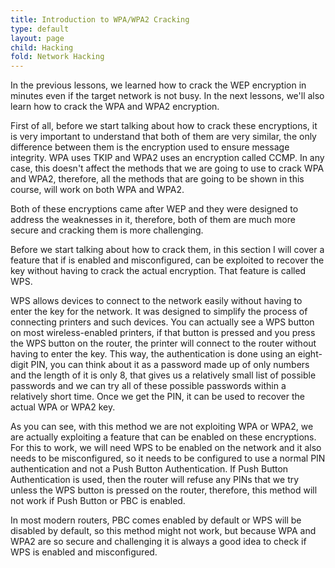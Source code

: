 ```yaml
---
title: Introduction to WPA/WPA2 Cracking
type: default
layout: page
child: Hacking
fold: Network Hacking
---
```


In the previous lessons, we learned how to crack the WEP encryption in minutes
even if the target network is not busy. In the next lessons, we'll also learn
how to crack the WPA and WPA2 encryption.

First of all, before we start talking about how to crack these encryptions, it
is very important to understand that both of them are very similar, the only
difference between them is the encryption used to ensure message integrity. WPA
uses TKIP and WPA2 uses an encryption called CCMP. In any case, this doesn't
affect the methods that we are going to use to crack WPA and WPA2, therefore,
all the methods that are going to be shown in this course, will work on both WPA
and WPA2.

Both of these encryptions came after WEP and they were designed to address the
weaknesses in it, therefore, both of them are much more secure and cracking them
is more challenging.

Before we start talking about how to crack them, in this section I will cover a
feature that if is enabled and misconfigured, can be exploited to recover the
key without having to crack the actual encryption. That feature is called WPS.

WPS allows devices to connect to the network easily without having to enter the
key for the network. It was designed to simplify the process of connecting
printers and such devices. You can actually see a WPS button on most
wireless-enabled printers, if that button is pressed and you press the WPS
button on the router, the printer will connect to the router without having to
enter the key. This way, the authentication is done using an eight-digit PIN,
you can think about it as a password made up of only numbers and the length of
it is only 8, that gives us a relatively small list of possible passwords and we
can try all of these possible passwords within a relatively short time. Once we
get the PIN, it can be used to recover the actual WPA or WPA2 key.

As you can see, with this method we are not exploiting WPA or WPA2, we are
actually exploiting a feature that can be enabled on these encryptions. For this
to work, we will need WPS to be enabled on the network and it also needs to be
misconfigured, so it needs to be configured to use a normal PIN authentication
and not a Push Button Authentication. If Push Button Authentication is used,
then the router will refuse any PINs that we try unless the WPS button is
pressed on the router, therefore, this method will not work if Push Button or
PBC is enabled.

In most modern routers, PBC comes enabled by default or WPS will be disabled by
default, so this method might not work, but because WPA and WPA2 are so secure
and challenging it is always a good idea to check if WPS is enabled and
misconfigured.

